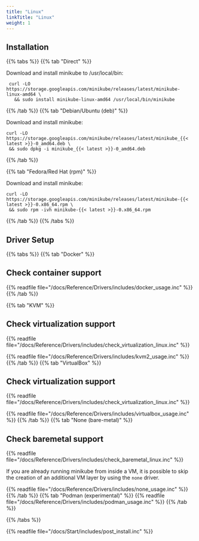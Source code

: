 ```yaml
---
title: "Linux"
linkTitle: "Linux"
weight: 1
---
```


## Installation

{{% tabs %}}
{{% tab "Direct" %}}

Download and install minikube to /usr/local/bin:

```shell
 curl -LO https://storage.googleapis.com/minikube/releases/latest/minikube-linux-amd64 \
   && sudo install minikube-linux-amd64 /usr/local/bin/minikube
```
{{% /tab %}}
{{% tab "Debian/Ubuntu (deb)" %}}

Download and install minikube:

```shell
curl -LO https://storage.googleapis.com/minikube/releases/latest/minikube_{{< latest >}}-0_amd64.deb \
 && sudo dpkg -i minikube_{{< latest >}}-0_amd64.deb
 ```

{{% /tab %}}

{{% tab "Fedora/Red Hat (rpm)" %}}

Download and install minikube:

```shell
curl -LO https://storage.googleapis.com/minikube/releases/latest/minikube-{{< latest >}}-0.x86_64.rpm \
 && sudo rpm -ivh minikube-{{< latest >}}-0.x86_64.rpm
 ```

{{% /tab %}}
{{% /tabs %}}

## Driver Setup

{{% tabs %}}
{{% tab "Docker" %}}
## Check container support
{{% readfile file="/docs/Reference/Drivers/includes/docker_usage.inc" %}}
{{% /tab %}}

{{% tab "KVM" %}}
## Check virtualization support
{{% readfile file="/docs/Reference/Drivers/includes/check_virtualization_linux.inc" %}}

{{% readfile file="/docs/Reference/Drivers/includes/kvm2_usage.inc" %}}
{{% /tab %}}
{{% tab "VirtualBox" %}}
## Check virtualization support
{{% readfile file="/docs/Reference/Drivers/includes/check_virtualization_linux.inc" %}}

{{% readfile file="/docs/Reference/Drivers/includes/virtualbox_usage.inc" %}}
{{% /tab %}}
{{% tab "None (bare-metal)" %}}
## Check baremetal support
{{% readfile file="/docs/Reference/Drivers/includes/check_baremetal_linux.inc" %}}

If you are already running minikube from inside a VM, it is possible to skip the creation of an additional VM layer by using the `none` driver.

{{% readfile file="/docs/Reference/Drivers/includes/none_usage.inc" %}}
{{% /tab %}}
{{% tab "Podman (experimental)" %}}
{{% readfile file="/docs/Reference/Drivers/includes/podman_usage.inc" %}}
{{% /tab %}}


{{% /tabs %}}

{{% readfile file="/docs/Start/includes/post_install.inc" %}}
